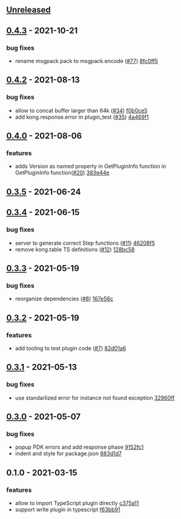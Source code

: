 <a name="unreleased"></a>
## [Unreleased]


<a name="0.4.3"></a>
## [0.4.3] - 2021-10-21
### bug fixes
- rename msgpack.pack to msgpack.encode ([#77](https://github.com/Kong/kong-js-pdk/issues/77)) [8fc0ff5](https://github.com/Kong/kong-js-pdk/commit/8fc0ff5ef9bcee5d446bdf3b19a5457c98c69f1a)


<a name="0.4.2"></a>
## [0.4.2] - 2021-08-13
### bug fixes
- allow to concat buffer larger than 64k ([#34](https://github.com/Kong/kong-js-pdk/issues/34)) [f0b0ce5](https://github.com/Kong/kong-js-pdk/commit/f0b0ce5f1a2ae5857402a3db931ba1f7b0bb8df0)
- add kong.response.error in plugin_test ([#35](https://github.com/Kong/kong-js-pdk/issues/35)) [4a469f1](https://github.com/Kong/kong-js-pdk/commit/4a469f1d77327890c0bb6217a418bcdc64acbc34)


<a name="0.4.0"></a>
## [0.4.0] - 2021-08-06
### features
- adds Version as named property in GetPluginInfo function in GetPluginInfo function([#20](https://github.com/Kong/kong-js-pdk/issues/20)) [383e44e](https://github.com/Kong/kong-js-pdk/commit/383e44e50ade0a74b390a0a822659591280dae3a)


<a name="0.3.5"></a>
## [0.3.5] - 2021-06-24

<a name="0.3.4"></a>
## [0.3.4] - 2021-06-15
### bug fixes
- server to generate correct Step functions ([#11](https://github.com/Kong/kong-js-pdk/issues/11)) [46208f5](https://github.com/Kong/kong-js-pdk/commit/46208f5c5c3968a82bddfd185b47dc8b34d8cb92)
- remove kong.table TS definitions ([#12](https://github.com/Kong/kong-js-pdk/issues/12)) [128bc58](https://github.com/Kong/kong-js-pdk/commit/128bc5850d9cdf4f51124623d394093914326f3e)


<a name="0.3.3"></a>
## [0.3.3] - 2021-05-19
### bug fixes
- reorganize dependencies ([#8](https://github.com/Kong/kong-js-pdk/issues/8)) [167e56c](https://github.com/Kong/kong-js-pdk/commit/167e56c2b1de07efd345bfddafff8ae7201e7a9b)


<a name="0.3.2"></a>
## [0.3.2] - 2021-05-19
### features
- add tooling to test plugin code ([#7](https://github.com/Kong/kong-js-pdk/issues/7)) [82d01a6](https://github.com/Kong/kong-js-pdk/commit/82d01a68885c5b049dc72aaf0a969cc476bbb38d)


<a name="0.3.1"></a>
## [0.3.1] - 2021-05-13
### bug fixes
- use standarlized error for instance not found exception [32960ff](https://github.com/Kong/kong-js-pdk/commit/32960ff1015f2cc85d2ad147d4fc31a1ba543b7d)


<a name="0.3.0"></a>
## [0.3.0] - 2021-05-07
### bug fixes
- popup PDK errors and add response phase [9152fc1](https://github.com/Kong/kong-js-pdk/commit/9152fc187420c66d2421af8ecdffbfe0617ea482)
- indent and style for package.json [883d1d7](https://github.com/Kong/kong-js-pdk/commit/883d1d7778b224cc5a836b78f74f125209f420ad)


<a name="0.1.0"></a>
## 0.1.0 - 2021-03-15
### features
- allow to import TypeScript plugin directly [c375a11](https://github.com/Kong/kong-js-pdk/commit/c375a11587af296ffeca5b103fa6e8c51e79d1a4)
- support write plugin in typescript [f63bb91](https://github.com/Kong/kong-js-pdk/commit/f63bb9182cc422f9a80c89abc59f6725dc6b426c)


[Unreleased]: https://github.com/Kong/kong-js-pdk/compare/0.4.3...HEAD
[0.4.3]: https://github.com/Kong/kong-js-pdk/compare/0.4.2...0.4.3
[0.4.2]: https://github.com/Kong/kong-js-pdk/compare/0.4.0...0.4.2
[0.4.0]: https://github.com/Kong/kong-js-pdk/compare/0.3.5...0.4.0
[0.3.5]: https://github.com/Kong/kong-js-pdk/compare/0.3.4...0.3.5
[0.3.4]: https://github.com/Kong/kong-js-pdk/compare/0.3.3...0.3.4
[0.3.3]: https://github.com/Kong/kong-js-pdk/compare/0.3.2...0.3.3
[0.3.2]: https://github.com/Kong/kong-js-pdk/compare/0.3.1...0.3.2
[0.3.1]: https://github.com/Kong/kong-js-pdk/compare/0.3.0...0.3.1
[0.3.0]: https://github.com/Kong/kong-js-pdk/compare/0.1.0...0.3.0
